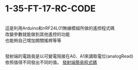 # 1-35-FT-17-RC-CODE
<br>這是利用Arduino和nRF24L01無線模組所做的遙控程式碼
<br>改變參數就能做到其他遙控的功能
<br>也能夠自己增加開關搖桿等等

<br>發射端的電路我是以可變電阻接在A0、A1來讀取電位(analogRead)
<br>依照值得不同發出不同的值。
<a href="transmitter code.html">發射端簡易程式碼</a>